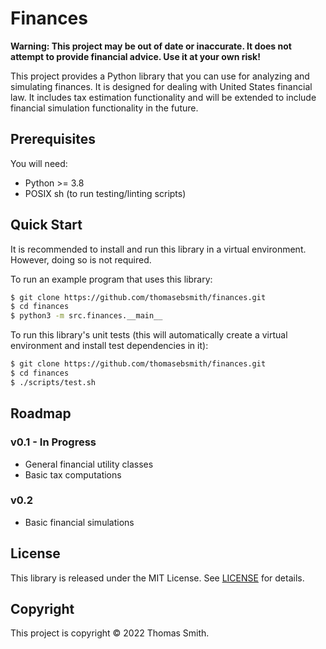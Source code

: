# Finances
**Warning: This project may be out of date or inaccurate. It does not attempt
to provide financial advice. Use it at your own risk!**

This project provides a Python library that you can use for analyzing and
simulating finances. It is designed for dealing with United States financial
law. It includes tax estimation functionality and will be extended to include
financial simulation functionality in the future.

## Prerequisites
You will need:
- Python >= 3.8
- POSIX sh (to run testing/linting scripts)

## Quick Start
It is recommended to install and run this library in a virtual environment.
However, doing so is not required.

To run an example program that uses this library:
```sh
$ git clone https://github.com/thomasebsmith/finances.git
$ cd finances
$ python3 -m src.finances.__main__
```

To run this library's unit tests (this will automatically create a virtual
environment and install test dependencies in it):
```sh
$ git clone https://github.com/thomasebsmith/finances.git
$ cd finances
$ ./scripts/test.sh
```

## Roadmap
### v0.1 - In Progress
- General financial utility classes
- Basic tax computations

### v0.2
- Basic financial simulations

## License
This library is released under the MIT License. See [LICENSE](./LICENSE) for
details.

## Copyright
This project is copyright © 2022 Thomas Smith.
